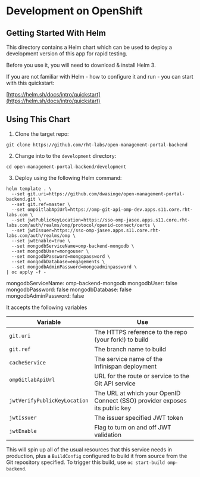 # Development on OpenShift

## Getting Started With Helm

This directory contains a Helm chart which can be used to deploy a development version of this app for rapid testing.

Before you use it, you will need to download & install Helm 3.

If you are not familiar with Helm - how to configure it and run - you can start with this quickstart:

[https://helm.sh/docs/intro/quickstart](https://helm.sh/docs/intro/quickstart)

## Using This Chart

1. Clone the target repo:

```
git clone https://github.com/rht-labs/open-management-portal-backend
```

2. Change into to the `development` directory:

```
cd open-management-portal-backend/development
```

3. Deploy using the following Helm command:

```shell script
helm template . \
  --set git.uri=https://github.com/dwasinge/open-management-portal-backend.git \
  --set git.ref=master \
  --set ompGitlabApiUrl=https://omp-git-api-omp-dev.apps.s11.core.rht-labs.com \
  --set jwtPublicKeyLocation=https://sso-omp-jasee.apps.s11.core.rht-labs.com/auth/realms/omp/protocol/openid-connect/certs \
  --set jwtIssuer=https://sso-omp-jasee.apps.s11.core.rht-labs.com/auth/realms/omp \
  --set jwtEnable=true \
  --set mongodbServiceName=omp-backend-mongodb \
  --set mongodbUser=mongouser \
  --set mongodbPassword=mongopassword \
  --set mongodbDatabase=engagements \
  --set mongodbAdminPassword=mongoadminpassword \
| oc apply -f -
```

mongodbServiceName: omp-backend-mongodb
mongodbUser: false
mongodbPassword: false
mongodbDatabase: false
mongodbAdminPassword: false


It accepts the following variables

| Variable  | Use  |
|---|---|
| `git.uri`  | The HTTPS reference to the repo (your fork!) to build  |
| `git.ref`  | The branch name to build  |
| `cacheService`  | The service name of the Infinispan deployment  |
| `ompGitlabApiUrl`  | URL for the route or service to the Git API service  |
| `jwtVerifyPublicKeyLocation`  | The URL at which your OpenID Connect (SSO) provider exposes its public key  |
| `jwtIssuer`  | The issuer specified JWT token|
| `jwtEnable`  | Flag to turn on and off JWT validation  |

This will spin up all of the usual resources that this service needs in production, plus a `BuildConfig` configured to build it from source from the Git repository specified. To trigger this build, use `oc start-build omp-backend`.
